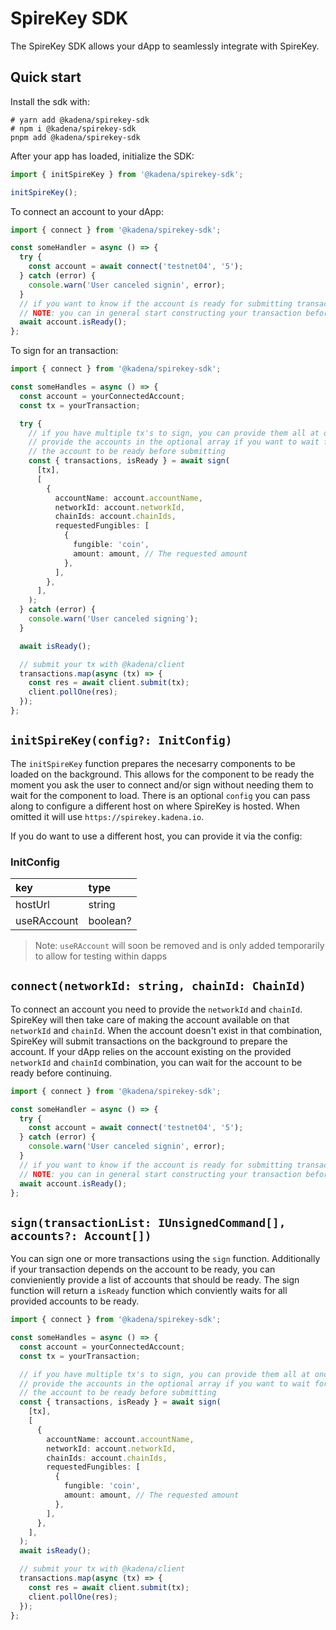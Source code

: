 # SpireKey SDK

The SpireKey SDK allows your dApp to seamlessly integrate with SpireKey.

## Quick start

Install the sdk with:

```
# yarn add @kadena/spirekey-sdk
# npm i @kadena/spirekey-sdk
pnpm add @kadena/spirekey-sdk
```

After your app has loaded, initialize the SDK:

```ts
import { initSpireKey } from '@kadena/spirekey-sdk';

initSpireKey();
```

To connect an account to your dApp:

```ts
import { connect } from '@kadena/spirekey-sdk';

const someHandler = async () => {
  try {
    const account = await connect('testnet04', '5');
  } catch (error) {
    console.warn('User canceled signin', error);
  }
  // if you want to know if the account is ready for submitting transactions
  // NOTE: you can in general start constructing your transaction before an account is ready
  await account.isReady();
};
```

To sign for an transaction:

```ts
import { connect } from '@kadena/spirekey-sdk';

const someHandles = async () => {
  const account = yourConnectedAccount;
  const tx = yourTransaction;

  try {
    // if you have multiple tx's to sign, you can provide them all at once
    // provide the accounts in the optional array if you want to wait for
    // the account to be ready before submitting
    const { transactions, isReady } = await sign(
      [tx],
      [
        {
          accountName: account.accountName,
          networkId: account.networkId,
          chainIds: account.chainIds,
          requestedFungibles: [
            {
              fungible: 'coin',
              amount: amount, // The requested amount
            },
          ],
        },
      ],
    );
  } catch (error) {
    console.warn('User canceled signing');
  }

  await isReady();

  // submit your tx with @kadena/client
  transactions.map(async (tx) => {
    const res = await client.submit(tx);
    client.pollOne(res);
  });
};
```

## `initSpireKey(config?: InitConfig)`

The `initSpireKey` function prepares the necesarry components to be loaded on
the background. This allows for the component to be ready the moment you ask the
user to connect and/or sign without needing them to wait for the component to
load. There is an optional `config` you can pass along to configure a different
host on where SpireKey is hosted. When omitted it will use
`https://spirekey.kadena.io`.

If you do want to use a different host, you can provide it via the config:

### InitConfig

| key         | type     |
| :---------- | :------- |
| hostUrl     | string   |
| useRAccount | boolean? |

> Note: `useRAccount` will soon be removed and is only added temporarily to
> allow for testing within dapps

## `connect(networkId: string, chainId: ChainId)`

To connect an account you need to provide the `networkId` and `chainId`.
SpireKey will then take care of making the account available on that `networkId`
and `chainId`. When the account doesn't exist in that combination, SpireKey will
submit transactions on the background to prepare the account. If your dApp
relies on the account existing on the provided `networkId` and `chainId`
combination, you can wait for the account to be ready before continuing.

```ts
import { connect } from '@kadena/spirekey-sdk';

const someHandler = async () => {
  try {
    const account = await connect('testnet04', '5');
  } catch (error) {
    console.warn('User canceled signin', error);
  }
  // if you want to know if the account is ready for submitting transactions
  // NOTE: you can in general start constructing your transaction before an account is ready
  await account.isReady();
};
```

## `sign(transactionList: IUnsignedCommand[], accounts?: Account[])`

You can sign one or more transactions using the `sign` function. Additionally if
your transaction depends on the account to be ready, you can convieniently
provide a list of accounts that should be ready. The sign function will return a
`isReady` function which conviently waits for all provided accounts to be ready.

```ts
import { connect } from '@kadena/spirekey-sdk';

const someHandles = async () => {
  const account = yourConnectedAccount;
  const tx = yourTransaction;

  // if you have multiple tx's to sign, you can provide them all at once
  // provide the accounts in the optional array if you want to wait for
  // the account to be ready before submitting
  const { transactions, isReady } = await sign(
    [tx],
    [
      {
        accountName: account.accountName,
        networkId: account.networkId,
        chainIds: account.chainIds,
        requestedFungibles: [
          {
            fungible: 'coin',
            amount: amount, // The requested amount
          },
        ],
      },
    ],
  );
  await isReady();

  // submit your tx with @kadena/client
  transactions.map(async (tx) => {
    const res = await client.submit(tx);
    client.pollOne(res);
  });
};
```
